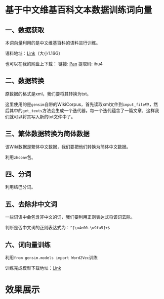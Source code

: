 # 基于中文维基百科文本数据训练词向量
## 一、数据获取

本词向量利用的是中文维基百科的语料进行训练。

语料地址：[Link](https://dumps.wikimedia.org/zhwiki/latest/zhwiki-latest-pages-articles.xml.bz2)（大小1.16G）

也可以在我的网盘上下载：
链接: [Pan](https://pan.baidu.com/s/16eS2730jyIZuLvpO0ZLV_w) 提取码: ihu4

## 二、数据转换

原数据的格式是xml，我们要将其转换为txt。

这里使用的是`gensim`自带的WikiCorpus，首先读取xml文件到`input_file`中，然后其中的`get_texts`方法会生成一个迭代器，每一个迭代蕴含了一篇文章，这样我们就可以将其写入新的txt文件中了。

## 三、繁体数据转换为简体数据

该Wiki数据是繁体中文数据，我们要把他们转换为简体中文数据。

利用`zhconv`包。

## 四、分词

利用结巴分词。

## 五、去除非中文词

一些词语中会包含非中文的词，我们要利用正则表达式将该词去除。

判断是否中文词的正则表达式为：`^[\u4e00-\u9fa5]+$`

## 六、词向量训练

利用`from gensim.models import Word2Vec`训练

训练完成模型下载地址：[Link]()

# 效果展示

